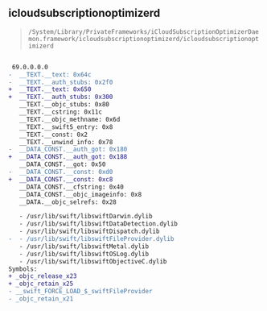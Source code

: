 ## icloudsubscriptionoptimizerd

> `/System/Library/PrivateFrameworks/iCloudSubscriptionOptimizerDaemon.framework/icloudsubscriptionoptimizerd/icloudsubscriptionoptimizerd`

```diff

 69.0.0.0.0
-  __TEXT.__text: 0x64c
-  __TEXT.__auth_stubs: 0x2f0
+  __TEXT.__text: 0x650
+  __TEXT.__auth_stubs: 0x300
   __TEXT.__objc_stubs: 0x80
   __TEXT.__cstring: 0x11c
   __TEXT.__objc_methname: 0x6d
   __TEXT.__swift5_entry: 0x8
   __TEXT.__const: 0x2
   __TEXT.__unwind_info: 0x78
-  __DATA_CONST.__auth_got: 0x180
+  __DATA_CONST.__auth_got: 0x188
   __DATA_CONST.__got: 0x50
-  __DATA_CONST.__const: 0xd0
+  __DATA_CONST.__const: 0xc8
   __DATA_CONST.__cfstring: 0x40
   __DATA_CONST.__objc_imageinfo: 0x8
   __DATA.__objc_selrefs: 0x28

   - /usr/lib/swift/libswiftDarwin.dylib
   - /usr/lib/swift/libswiftDataDetection.dylib
   - /usr/lib/swift/libswiftDispatch.dylib
-  - /usr/lib/swift/libswiftFileProvider.dylib
   - /usr/lib/swift/libswiftMetal.dylib
   - /usr/lib/swift/libswiftOSLog.dylib
   - /usr/lib/swift/libswiftObjectiveC.dylib
Symbols:
+ _objc_release_x23
+ _objc_retain_x25
- __swift_FORCE_LOAD_$_swiftFileProvider
- _objc_retain_x21

```
